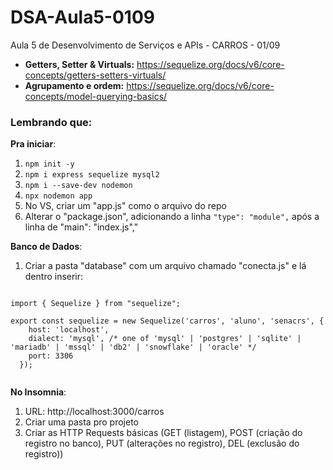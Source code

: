 # DSA-Aula5-0109
Aula 5 de Desenvolvimento de Serviços e APIs - CARROS - 01/09

+ **Getters, Setter & Virtuals:** https://sequelize.org/docs/v6/core-concepts/getters-setters-virtuals/
+ **Agrupamento e ordem:** https://sequelize.org/docs/v6/core-concepts/model-querying-basics/

### Lembrando que:

**Pra iniciar**:
1. `` npm init -y ``
2. `` npm i express sequelize mysql2 ``
3. `` npm i --save-dev nodemon ``
4. `` npx nodemon app ``
5. No VS, criar um "app.js" como o arquivo do repo
6. Alterar o "package.json", adicionando a linha `` "type": "module", `` após a linha de "main": "index.js","

**Banco de Dados**:
1. Criar a pasta "database" com um arquivo chamado "conecta.js" e lá dentro inserir:

```

import { Sequelize } from "sequelize";

export const sequelize = new Sequelize('carros', 'aluno', 'senacrs', {
    host: 'localhost',
    dialect: 'mysql', /* one of 'mysql' | 'postgres' | 'sqlite' | 'mariadb' | 'mssql' | 'db2' | 'snowflake' | 'oracle' */
    port: 3306 
  });
  
```` 

**No Insomnia**:
1. URL: http://localhost:3000/carros
2. Criar uma pasta pro projeto
3. Criar as HTTP Requests básicas (GET (listagem), POST (criação do registro no banco), PUT (alterações no registro), DEL (exclusão do registro))
